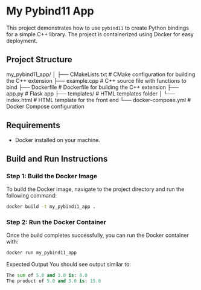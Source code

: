 # My Pybind11 App

This project demonstrates how to use `pybind11` to create Python bindings for a simple C++ library. The project is containerized using Docker for easy deployment.

## Project Structure

my_pybind11_app/
│
├── CMakeLists.txt      # CMake configuration for building the C++ extension
├── example.cpp         # C++ source file with functions to bind
├── Dockerfile           # Dockerfile for building the C++ extension
├── app.py              # Flask app
├── templates/          # HTML templates folder
│   └── index.html      # HTML template for the front end
└── docker-compose.yml   # Docker Compose configuration



## Requirements

- Docker installed on your machine.

## Build and Run Instructions

### Step 1: Build the Docker Image

To build the Docker image, navigate to the project directory and run the following command:

```bash
docker build -t my_pybind11_app .
```

### Step 2: Run the Docker Container
Once the build completes successfully, you can run the Docker container with:

```bash
docker run my_pybind11_app
```

Expected Output
You should see output similar to:

```python
The sum of 5.0 and 3.0 is: 8.0
The product of 5.0 and 3.0 is: 15.0
```
